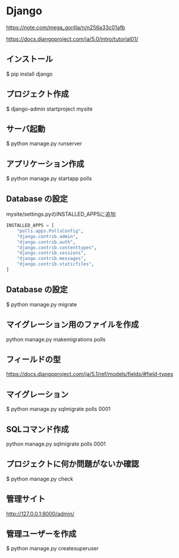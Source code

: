 # Django
https://note.com/mega_gorilla/n/n256a33c01afb

https://docs.djangoproject.com/ja/5.0/intro/tutorial01/
## インストール
$ pip install django

## プロジェクト作成
$ django-admin startproject mysite

## サーバ起動
$ python manage.py runserver

## アプリケーション作成
$ python manage.py startapp polls

## Database の設定
mysite/settings.pyのINSTALLED_APPSに追加
```python
INSTALLED_APPS = [
    "polls.apps.PollsConfig",
    "django.contrib.admin",
    "django.contrib.auth",
    "django.contrib.contenttypes",
    "django.contrib.sessions",
    "django.contrib.messages",
    "django.contrib.staticfiles",
]
```

## Database の設定
$ python manage.py migrate

## マイグレーション用のファイルを作成
python manage.py makemigrations polls

## フィールドの型
https://docs.djangoproject.com/ja/5.1/ref/models/fields/#field-types

## マイグレーション
$ python manage.py sqlmigrate polls 0001

## SQLコマンド作成
python manage.py sqlmigrate polls 0001

## プロジェクトに何か問題がないか確認
$ python manage.py check

## 管理サイト
http://127.0.0.1:8000/admin/ 

## 管理ユーザーを作成
$ python manage.py createsuperuser
